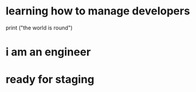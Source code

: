 
# learning how to manage developers
print ("the world is round")
# i am an engineer
# ready for staging